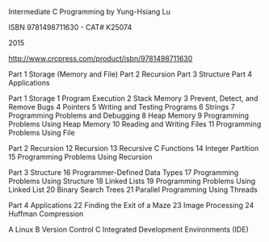 Intermediate C Programming by Yung-Hsiang Lu

ISBN 9781498711630 - CAT# K25074

2015

http://www.crcpress.com/product/isbn/9781498711630

Part 1 Storage (Memory and File)
Part 2 Recursion
Part 3 Structure
Part 4 Applications

Part 1 Storage
1 Program Execution
2 Stack Memory
3 Prevent, Detect, and Remove Bugs
4 Pointers
5 Writing and Testing Programs
6 Strings
7 Programming Problems and Debugging
8 Heap Memory
9 Programming Problems Using Heap Memory
10 Reading and Writing Files
11 Programming Problems Using File

Part 2 Recursion
12 Recursion
13 Recursive C Functions
14 Integer Partition
15 Programming Problems Using Recursion

Part 3 Structure
16 Programmer-Defined Data Types
17 Programming Problems Using Structure
18 Linked Lists
19 Programming Problems Using Linked List
20 Binary Search Trees
21 Parallel Programming Using Threads

Part 4 Applications
22 Finding the Exit of a Maze
23 Image Processing
24 Huffman Compression

A Linux
B Version Control
C Integrated Development Environments (IDE)
